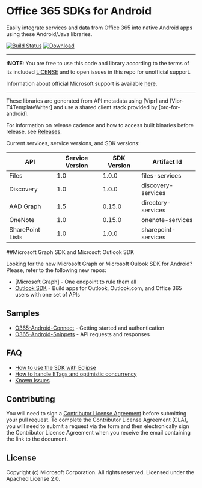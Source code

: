 # Office 365 SDKs for Android

Easily integrate services and data from Office 365 into native Android apps using these Android/Java libraries.

[![Build Status](https://travis-ci.org/OfficeDev/Office-365-SDK-for-Android.svg?branch=master)](https://travis-ci.org/OfficeDev/Office-365-SDK-for-Android)
[![Download](https://api.bintray.com/packages/msopentech/Maven/Office-365-SDK-for-Android/images/download.svg)](https://bintray.com/msopentech/Maven/Office-365-SDK-for-Android/_latestVersion)

---

:exclamation:**NOTE**: You are free to use this code and library according to the terms of its included [LICENSE](/LICENSE) and to open issues in this repo for unofficial support.

Information about official Microsoft support is available [here][support-placeholder].

[support-placeholder]: https://support.microsoft.com/

---

These libraries are generated from API metadata using [Vipr] and [Vipr-T4TemplateWriter] and use a shared client stack provided by [orc-for-android].

For information on release cadence and how to access built binaries before release, see [Releases](https://github.com/OfficeDev/Office-365-SDK-for-Android/wiki/Releases).

Current services, service versions, and SDK versions:

|API|Service Version|SDK Version|Artifact Id|
|---|---------------|-----------|-----------|
|Files|1.0|1.0.0|files-services|
|Discovery|1.0|1.0.0|discovery-services|
|AAD Graph|1.5|0.15.0|directory-services|
|OneNote|1.0|0.15.0|onenote-services|
|SharePoint Lists|1.0|1.0.0|sharepoint-services|

##Microsoft Graph SDK and Microsoft Outlook SDK

Looking for the new Microsoft Graph or Microsoft Oulook SDK for Android?
Please, refer to the following new repos:

- [Microsoft Graph] - One endpoint to rule them all
- [Outlook SDK] - Build apps for Outlook, Outlook.com, and Office 365 users with one set of APIs

[Microsoft Graph SDK]: https://github.com/OfficeDev/Microsoft-Graph-SDK-Android
[Outlook SDK]: https://github.com/OfficeDev/Outlook-SDK-Android

## Samples
- [O365-Android-Connect] - Getting started and authentication
- [O365-Android-Snippets] - API requests and responses

[O365-Android-Connect]: https://github.com/OfficeDev/O365-Android-Connect
[O365-Android-Snippets]: https://github.com/OfficeDev/O365-Android-Snippets

## FAQ
* [How to use the SDK with Eclipse](https://github.com/OfficeDev/Office-365-SDK-for-Android/wiki/Eclipse-build-instructions)
* [How to handle ETags and optimistic concurrency](https://github.com/OfficeDev/Office-365-SDK-for-Android/wiki/ETags-and-Optimistic-Concurrency)
* [Known Issues](https://github.com/OfficeDev/Office-365-SDK-for-Android/wiki/Known-Issues)

## Contributing
You will need to sign a [Contributor License Agreement](https://cla.microsoft.com/) before submitting your pull request. To complete the Contributor License Agreement (CLA), you will need to submit a request via the form and then electronically sign the Contributor License Agreement when you receive the email containing the link to the document.

## License
Copyright (c) Microsoft Corporation. All rights reserved. Licensed under the Apached License 2.0.

